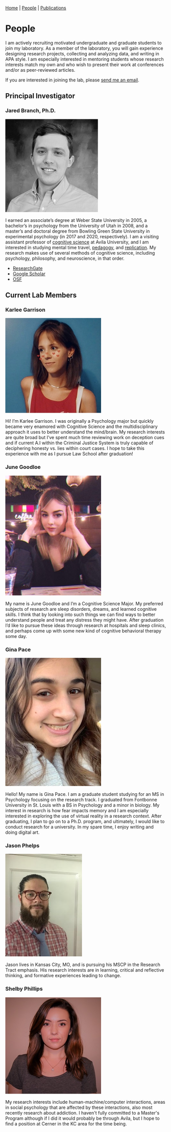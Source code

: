 [Home](https://jaredbranch.github.io/) | [People](https://jaredbranch.github.io/lab) | [Publications](https://jaredbranch.github.io/research) 
# People

I am actively recruiting motivated undergraduate and graduate students to join my laboratory. As a member of the laboratory, you will gain experience designing research projects, collecting and analyzing data, and writing in APA style. I am especially interested in mentoring students whose research interests match my own and who wish to present their work at conferences and/or as peer-reviewed articles. 

If you are interested in joining the lab, please [send me an email](mailto:Jared.Branch@Avila.edu).

## Principal Investigator

### Jared Branch, Ph.D.

![](BranchJ(2).jpg)

I earned an associate’s degree at Weber State University in 2005, a bachelor’s in psychology from the University of Utah in 2008, and a master’s and doctoral degree from Bowling Green State University in experimental psychology (in 2017 and 2020, respectively). I am a visiting assistant professor of [cognitive science](https://www.avila.edu/program/cognitive-science/) at Avila University, and I am interested in studying mental time travel, [pedagogy](https://sites.google.com/site/ttmcollaboration/home), and [replication](https://osf.io/wfc6u/). My research makes use of several methods of cognitive science, including psychology, philosophy, and neuroscience, in that order.
* [ResearchGate](https://www.researchgate.net/profile/Jared_Branch)
* [Google Scholar](https://scholar.google.com/citations?user=HnuYVnsAAAAJ&hl=en)
* [OSF](https://osf.io/3b7eg/)

## Current Lab Members

### Karlee Garrison 
![](Karlee.jpeg)

Hi! I’m Karlee Garrison. I was originally a Psychology major but quickly became very enamored with Cognitive Science and the multidisciplinary approach it uses to better understand the mind/brain. My research interests are quite broad but I’ve spent much time reviewing work on deception cues and if current A.I within the Criminal Justice System is truly capable of deciphering honesty vs. lies within court cases. I hope to take this experience with me as I pursue Law School after graduation! 

### June Goodloe
![](June.jpg)

My name is June Goodloe and I’m a Cognitive Science Major. My preferred subjects of research are sleep disorders, dreams, and learned cognitive skills. I think that by looking into such things we can find ways to better understand people and treat any distress they might have. After graduation I’d like to pursue these ideas through research at hospitals and sleep clinics, and perhaps come up with some new kind of cognitive behavioral therapy some day.

### Gina Pace
![](Gina.jpg)

Hello! My name is Gina Pace. I am a graduate student studying for an MS in Psychology focusing on the research track. I graduated from Fontbonne University in St. Louis with a BS in Psychology and a minor in biology.  My interest in research is how fear impacts memory and I am especially interested in exploring the use of virtual reality in a research context. After graduating, I plan to go on to a Ph.D. program, and ultimately, I would like to conduct research for a university. In my spare time, I enjoy writing and doing digital art.

### Jason Phelps
![](Jason.jpg)

Jason lives in Kansas City, MO, and is pursuing his MSCP in the Research Tract emphasis. His research interests are in learning, critical and reflective thinking, and formative experiences leading to change.

### Shelby Phillips
![](Shelby.JPG)

My research interests include human-machine/computer interactions, areas in social psychology that are affected by these interactions, also most recently research about addiction. I haven't fully committed to a Master's Program although if I did it would probably be through Avila, but I hope to find a position at Cerner in the KC area for the time being.
